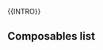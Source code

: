 {{INTRO}}

## Composables list

<script setup>
import ComposablesList from "../../../.vitepress/theme/components/ComposablesList.vue";
</script>

<ComposablesList />
